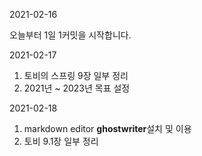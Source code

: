 2021-02-16

오늘부터 1일 1커밋을 시작합니다.

2021-02-17

1. 토비의 스프링 9장 일부 정리
2. 2021년 ~ 2023년 목표 설정

2021-02-18

1. markdown editor **ghostwriter**설치 및 이용
2. 토비 9.1장 일부 정리